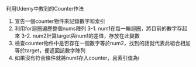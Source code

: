 利用Udemy中教到的Counter作法

1. 宣告一個counter物件來記錄數字和索引
2. 利用for迴圈遍歷整個nums陣列
3-1.  num1在每一輪迴圈，將目前的數字存起來
3-2.  num2計算target與num1的差值，存放在此變數
4. 檢查counter物件中是否存在一個數字等於num2，找到的話就代表此組合相加等於target，便返回該數字陣列
5. 如果沒有符合條件就將num1存入counter，且索引值為i